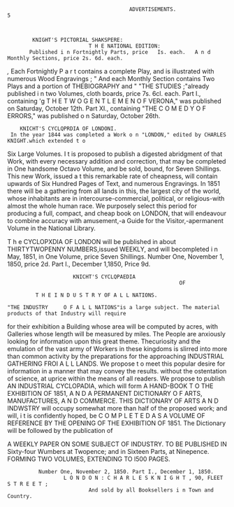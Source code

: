                                            ADVERTISEMENTS.                                                    5



            KNIGHT'S PICTORIAL SHAKSPERE:
                              T H E NATIONAL EDITION:
           Published i n Fortnightly Parts, price   Is. each.   A n d Monthly Sections, price 2s. 6d. each.
 *,*     Each Fortnightly P a r t contains a complete Play, and is illustrated with numerous Wood Engravings      ;
                                                                                "
            And each Monthly Section contains Two Plays and a portion of THEBIOGRAPHY           and "
             "THE STUDIES  ;"already published i n two Volumes, cloth boards, price 7s. 6cl. each.
       Part I., containing   'g T H E T W O G E N T L E M E N O F VERONA,"           was published on Saturday,
                      October 12th.
       Part XI., containing "THE C O M E D Y O F ERRORS," was published o n Saturday, October 26th.




        KNICHT'S CYCLQPRDIA OF LONDONI.
     In the year 1844 was completed a Work o n "LONDON," edited by CHARLES    KNIGHT.which extended t o
 Six Large Volumes. I t is proposed to publish a digested abridgment of that Work, with every necessary
addition and correction, that may be completed in One handsome Octavo Volume, and be sold, bound, for
Seven Shillings. This new Work, issued a t this remarkable rate of cheapness, will contain upwards of Six
Hundred Pages of Text, and numerous Engravings.
     In 1851 there will be a gathering from all lands in this, the largest city of the world, whose inhabitants
are in intercourse-commercial, political, or religious-with almost the whole human race. We purposely
select this period for producing a full, compact, and cheap book on LONDON,    that will endeavour to combine
accuracy with amusement,-a Guide for the Visitor,-apermanent Volume in the National Library.


  T h e CYCLOPXDIA OF LONDON   will be published in about THIRTYTWOPENNY  NUMBERS,issued                 WEEKLY,
and will becompleted i n May, 1851, in One Volume, price Seven Shillings.
 Number One, November 1, 1850, price 2d. Part I., December 1,1850, Price 9d.


                         KNICHT'S CYCLQPAEDIA
                                                           OF

             T H E I N D U S T R Y OF A L L NATIONS.

    "THE INDUSTRY     O F A L L NATIONS"is a large subject. The material products of that Industry will require
for their exhibition a Building whose area will be computed by acres, with Galleries whose length will be
measured by miles. The People are anxiously looking for information upon this great theme. Thecuriosity
and the emulation of the vast army of Workers in these kingdoms is slirred into more than common activity
by the preparations for the approaching INDUSTRIAL    GATHERING  FROI A L L LANDS. We propose t o meet this
popular desire for information in a manner that may convey the results. without the ostentation of science, at
uprice within the means of all readers. We propose to publish AN INDUSTRIAL CYCLOPADIA, which will
form
              A HAND-BOOK T O THE EXHIBITION OF 1851,
A N D A PERMANENT DICTIONARY O F ARTS, MANUFACTURES, A N D COMMERCE.
    THIS DICTIONARY     OF ARTS A N D INDWSTRY        will occupy somewhat more than half of the proposed work;
and will, i t is confidently hoped, be C O M P L E T E D A S A VOLUME OF REFERENCE   BY THE OPENING OF THE
EXHIBITION OF 1851. The Dictionary will be followed by the publication of

   A WEEKLY PAPER ON SOME SUBJECT                                                   OF     INDUSTRY.
                                             TO     BE   PUBLISHED IN
       Sixty-four Wumbers at Twopence; and in Sixteen Parts, at Ninepence.
                        FORMING TWO VOLUMES, EXTENDING TO l500 PAGES.

              Number One, November 2, 1850. Part I., December 1, 1850.
                      L O N D O N : C H A R L E S K N I G H T , 90, FLEET S T R E E T ;
                              And sold by all Booksellers i n Town and Country.
